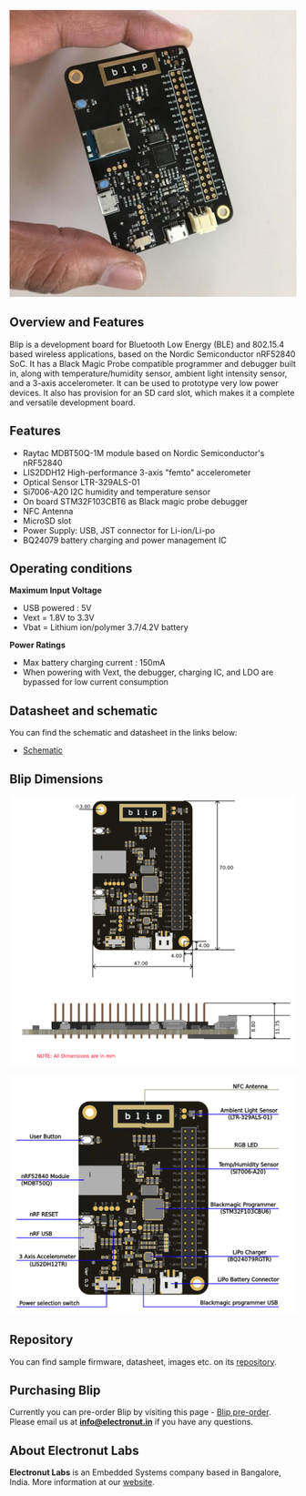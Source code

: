 ![blip](blip.jpg)

## Overview and Features

Blip is a development board for Bluetooth Low Energy (BLE) and 802.15.4 based wireless applications, based on the Nordic Semiconductor nRF52840 SoC. It has a Black Magic Probe compatible programmer and debugger built in, along with temperature/humidity sensor, ambient light intensity sensor, and a 3-axis accelerometer. It can be used to prototype very low power devices. It also has provision for an SD card slot, which makes it a complete and versatile development board.

## Features 

* Raytac MDBT50Q-1M module based on Nordic Semiconductor's nRF52840
* LIS2DDH12 High-performance 3-axis "femto" accelerometer 
* Optical Sensor LTR-329ALS-01
* Si7006-A20 I2C humidity and temperature sensor
* On board STM32F103CBT6 as Black magic probe debugger
* NFC Antenna
* MicroSD slot
* Power Supply: USB, JST connector for Li-ion/Li-po
* BQ24079 battery charging and power management IC

## Operating conditions

**Maximum Input Voltage**

* USB powered : 5V
* Vext = 1.8V to 3.3V
* Vbat = Lithium ion/polymer 3.7/4.2V battery

**Power Ratings**

* Max battery charging current : 150mA
* When powering with Vext, the debugger, charging IC, and LDO are bypassed for low current consumption

## Datasheet and schematic

You can find the schematic and datasheet in the links below:

* [Schematic](https://gitlab.com/electronutlabs/products/blip/blip-hardware/raw/master/pcb/blip/ver0.3/blip.pdf?inline=false)

## Blip Dimensions

![dimesions](blip_board_dimensions.png)

![componentmarkings](blip_components_marking.png)

## Repository

You can find sample firmware, datasheet, images etc. on its [repository](https://gitlab.com/electronutlabs-public/ElectronutLabs-blip).

## Purchasing Blip

Currently you can pre-order Blip by visiting this page - [Blip pre-order](https://electronut.in/products/blip/). Please email us at **info@electronut.in** if you have any questions.

## About Electronut Labs

**Electronut Labs** is an Embedded Systems company based in Bangalore, India. More information at our [website](https://electronut.in).
